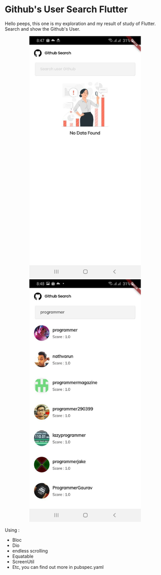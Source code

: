 # Github's User Search Flutter

Hello peeps, this one is my exploration and my result of study of Flutter. Search and show the Github's User.

<p align="center">
  <img src="https://raw.githubusercontent.com/programmermager/github-search-user-flutter/master/screenshot/photo_2020-12-02_20-50-42.jpg" width="350" title="hover text">
  <img src="https://raw.githubusercontent.com/programmermager/github-search-user-flutter/master/screenshot/photo_2020-12-02_20-50-47.jpg" width="350" alt="accessibility text">
</p>

Using :
- Bloc
- Dio
- endless scrolling
- Equatable
- ScreenUtil
- Etc, you can find out more in pubspec.yaml
